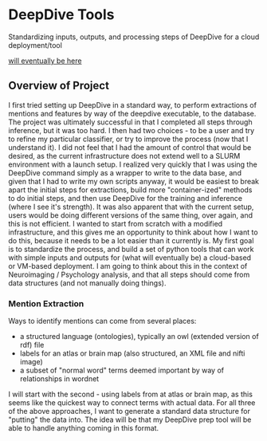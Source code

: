 # DeepDive Tools

Standardizing inputs, outputs, and processing steps of DeepDive for a cloud deployment/tool

[will eventually be here](https://pypi.python.org/pypi/deepdive)

## Overview of Project
I first tried setting up DeepDive in a standard way, to perform extractions of mentions and features by way of the deepdive executable, to the database. The project was ultimately successful in that I completed all steps through inference, but it was too hard. I then had two choices - to be a user and try to refine my particular classifier, or try to improve the process (now that I understand it). I did not feel that I had the amount of control that would be desired, as the current infrastructure does not extend well to a SLURM environment with a launch setup. I realized very quickly that I was using the DeepDive command simply as a wrapper to write to the data base, and given that I had to write my own scripts anyway, it would be easiest to break apart the initial steps for extractions, build more "container-ized" methods to do initial steps, and then use DeepDive for the training and inference (where I see it's strength). It was also apparent that with the current setup, users would be doing different versions of the same thing, over again, and this is not efficient. I wanted to start from scratch with a modified infrastructure, and this gives me an opportunity to think about how I want to do this, because it needs to be a lot easier than it currently is. My first goal is to standardize the process, and build a set of python tools that can work with simple inputs and outputs for (what will eventually be) a cloud-based or VM-based deployment. I am going to think about this in the context of Neuroimaging / Psychology analysis, and that all steps should come from data structures (and not manually doing things).

### Mention Extraction
Ways to identify mentions can come from several places:
- a structured language (ontologies), typically an owl (extended version of rdf) file
- labels for an atlas or brain map (also structured, an XML file and nifti image)
- a subset of "normal word" terms deemed important by way of relationships in wordnet

I will start with the second - using labels from at atlas or brain map, as this seems like the quickest way to connect terms with actual data. For all three of the above approaches, I want to generate a standard data structure for "putting" the data into. The idea will be that my DeepDive prep tool will be able to handle anything coming in this format. 
